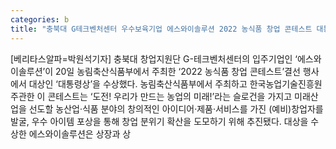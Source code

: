 ```yaml
---
categories: b
title: "충북대 G테크벤처센터 우수보육기업 에스와이솔루션 2022 농식품 창업 콘테스트 대통령상 수상"
---
```

[베리타스알파=박원석기자] 충북대 창업지원단 G-테크벤처센터의 입주기업인 ‘에스와이솔루션’이 20일 농림축산식품부에서 주최한 ‘2022 농식품 창업 콘테스트’결선 행사에서 대상인 ‘대통령상’을 수상했다. 농림축산식품부에서 주최하고 한국농업기술진흥원 주관한 이 콘테스트는 ‘도전! 우리가 만드는 농업의 미래!’라는 슬로건을 가지고 미래산업을 선도할 농산업·식품 분야의 창의적인 아이디어·제품·서비스를 가진 (예비)창업자를 발굴, 우수 아이템 포상을 통해 창업 분위기 확산을 도모하기 위해 추진됐다. 대상을 수상한 에스와이솔루션은 상장과 상